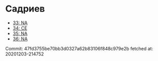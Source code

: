 # Садриев
- [33: NA](33.md)
- [34: CE](34.md)
- [35: NA](35.md)
- [36: NA](36.md)

Commit: 47fd3755be70bb3d0327a62b83106f848c979e2b
 fetched at: 20201203-214752
